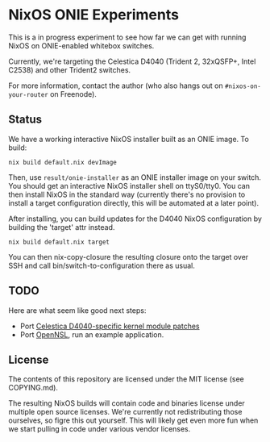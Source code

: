 NixOS ONIE Experiments
======================

This is a in progress experiment to see how far we can get with running NixOS
on ONIE-enabled whitebox switches.

Currently, we're targeting the Celestica D4040 (Trident 2, 32xQSFP+,
Intel C2538) and other Trident2 switches.

For more information, contact the author (who also hangs out on
`#nixos-on-your-router` on Freenode).

Status
------

We have a working interactive NixOS installer built as an ONIE image. To build:

    nix build default.nix devImage

Then, use `result/onie-installer` as an ONIE installer image on your switch.
You should get an interactive NixOS installer shell on ttyS0/tty0. You can then
install NixOS in the standard way (currently there's no provision to install
a target configuration directly, this will be automated at a later point).

After installing, you can build updates for the D4040 NixOS configuration by
building the 'target' attr instead.

    nix build default.nix target

You can then nix-copy-closure the resulting closure onto the target over SSH
and call bin/switch-to-configuration there as usual.

TODO
----

Here are what seem like good next steps:

 - Port [Celestica D4040-specific kernel module patches](https://github.com/opencomputeproject/onie/tree/master/machine/celestica/cel_smallstone_xp/kernel)
 - Port [OpenNSL](https://github.com/Broadcom-Switch/OpenNSL), run an example application.

License
-------

The contents of this repository are licensed under the MIT license (see COPYING.md).

The resulting NixOS builds will contain code and binaries license under multiple open source licenses. We're currently not redistributing those ourselves, so figre this out yourself. This will likely get even more fun when we start pulling in code under various vendor licenses.
